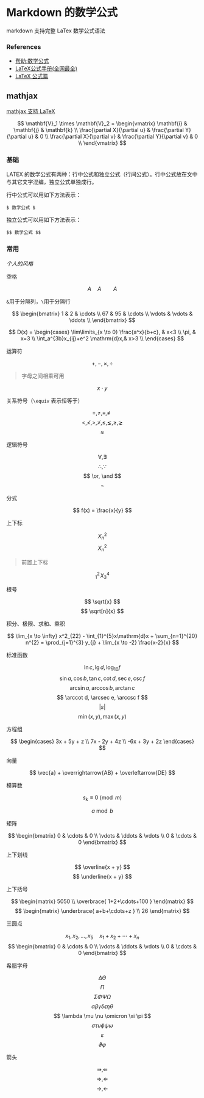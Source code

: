 # Markdown 的数学公式

markdown 支持完整 LaTex 数学公式语法

### References

-   [帮助:数学公式](https://zh.wikipedia.org/wiki/Help:%E6%95%B0%E5%AD%A6%E5%85%AC%E5%BC%8F)
-   [LaTeX公式手册(全网最全)](https://www.cnblogs.com/1024th/p/11623258.html)
-   [LaTeX 公式篇](https://zhuanlan.zhihu.com/p/110756681)

## mathjax

[mathjax 支持 LaTeX](https://zh.wikipedia.org/wiki/MathJax)

$$
\mathbf{V}_1 \times \mathbf{V}_2 =  \begin{vmatrix}
\mathbf{i} & \mathbf{j} & \mathbf{k} \\
\frac{\partial X}{\partial u} &  \frac{\partial Y}{\partial u} & 0 \\
\frac{\partial X}{\partial v} &  \frac{\partial Y}{\partial v} & 0 \\
\end{vmatrix}
$$

### 基础

LATEX 的数学公式有两种：行中公式和独立公式（行间公式）。行中公式放在文中与其它文字混编，独立公式单独成行。

行中公式可以用如下方法表示：

    $ 数学公式 $

独立公式可以用如下方法表示：

    $$ 数学公式 $$

### 常用

*个人的风格*

空格

$$
A \quad A \qquad A
$$

`&`用于分隔列，`\`用于分隔行

$$
\begin{bmatrix}
1 & 2 & \cdots \\
67 & 95 & \cdots \\
\vdots  & \vdots & \ddots \\
\end{bmatrix}
$$

$$
D(x) = \begin{cases}
\lim\limits_{x \to 0} \frac{a^x}{b+c}, & x<3 \\
\pi, & x=3 \\
\int_a^{3b}x_{ij}+e^2 \mathrm{d}x,& x>3 \\
\end{cases}
$$

运算符

$$ +, -, \times, \div $$

> 字母之间相乘可用

$$ x \cdot y $$

关系符号（`\equiv` 表示恒等于）

$$ =, \neq, \equiv, \not\equiv $$
$$ <, \nless, >, \ngtr, \leq, \lneq, \geq, \gneq $$
$$ \approx $$

逻辑符号

$$ \forall, \exists $$
$$ \therefore, \because $$
$$ \or, \and $$
$$ \neg $$

分式

$$ f(x) = \frac{x}{y} $$

上下标

$$ X_{n}^{2} $$
$$ X_n^2 $$

> 前置上下标

$$ {}_1^2\!X_3^4 $$

根号

$$ \sqrt{x} $$
$$ \sqrt[n]{x} $$

积分、极限、求和、乘积

$$ \lim_{x \to \infty} x^2_{22} - \int_{1}^{5}x\mathrm{d}x + \sum_{n=1}^{20} n^{2} = \prod_{j=1}^{3} y_{j}  + \lim_{x \to -2} \frac{x-2}{x} $$

标准函数

$$ \ln c, \lg d, \log_{10} f $$
$$ \sin a, \cos b, \tan c, \cot d, \sec e, \csc f $$
$$ \arcsin a, \arccos b, \arctan c $$
$$ \arccot d, \arcsec e, \arccsc f $$
$$ \left\vert s \right\vert $$
$$ \min(x,y), \max(x,y) $$

方程组

$$
\begin{cases}
3x + 5y +  z \\
7x - 2y + 4z \\
-6x + 3y + 2z
\end{cases}
$$

向量

$$ \vec{a} + \overrightarrow{AB} + \overleftarrow{DE} $$

模算数

$$ s_k \equiv 0 \pmod{m} $$

$$ a \bmod b $$

矩阵

$$
\begin{bmatrix}
0      & \cdots & 0      \\
\vdots & \ddots & \vdots \\
0      & \cdots & 0
\end{bmatrix}
$$

上下划线

$$ \overline{x + y} $$
$$ \underline{x + y} $$

上下括号

$$ \begin{matrix} 5050 \\ \overbrace{ 1+2+\cdots+100 } \end{matrix} $$
$$ \begin{matrix} \underbrace{ a+b+\cdots+z } \\ 26 \end{matrix} $$

三圆点

$$ x_{1},x_{2},\ldots,x_{5}  \quad x_{1} + x_{2} + \cdots + x_{n} $$
$$
\begin{bmatrix}
0      & \cdots & 0      \\
\vdots & \ddots & \vdots \\
0      & \cdots & 0
\end{bmatrix}
$$

希腊字母

$$ \Delta \Theta $$
$$ \Pi $$
$$ \Sigma \Phi \Psi \Omega $$
$$ \alpha \beta \gamma \delta \epsilon \eta \theta $$
$$ \lambda \mu \nu \omicron \xi \pi $$
$$ \sigma \tau \upsilon \phi \psi \omega $$
$$ \varepsilon $$
$$ \vartheta \varphi $$

箭头

$$ \Rrightarrow, \Lleftarrow $$
$$ \Rightarrow, \Leftarrow $$
$$ \rightarrow, \leftarrow $$
